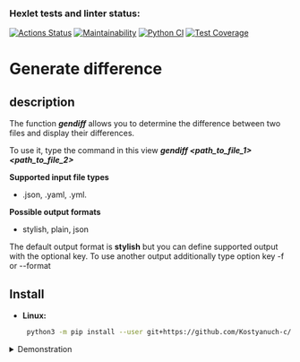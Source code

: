 ### Hexlet tests and linter status:

[![Actions Status](https://github.com/Kostyanuch-c/python-project-50/actions/workflows/hexlet-check.yml/badge.svg)](https://github.com/Kostyanuch-c/python-project-50/actions) [![Maintainability](https://api.codeclimate.com/v1/badges/ef2aa50640cef183ef11/maintainability)](https://codeclimate.com/github/Kostyanuch-c/python-project-50/maintainability) [![Python CI](https://github.com/Kostyanuch-c/python-project-50/actions/workflows/pyci.yml/badge.svg)](https://github.com/Kostyanuch-c/python-project-50/actions/workflows/pyci.yml) [![Test Coverage](https://api.codeclimate.com/v1/badges/ef2aa50640cef183ef11/test_coverage)](https://codeclimate.com/github/Kostyanuch-c/python-project-50/test_coverage)


# Generate difference 
## description

The function ***gendiff*** allows you to determine the difference between two files
and display their differences. 

To use it, type the command in this view
***gendiff <path_to_file_1> <path_to_file_2>***

**Supported input file types**
* .json, .yaml, .yml.

**Possible output formats** 
* stylish, plain, json
 
The default output format is **stylish** but you can define supported output with the optional key.
To use another output additionally type option key -f or --format


## Install
+ **Linux:**
 
  ```bash
   python3 -m pip install --user git+https://github.com/Kostyanuch-c/python-project-50.git
  ```
   
   

<details>

<summary>Demonstration</summary>

![gendiff](https://github.com/Kostyanuch-c/python-project-50/assets/98832310/338ffba7-c15e-4af6-8125-3d12565ba27a)

</details>

